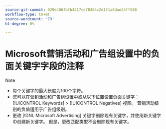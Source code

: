 ```yaml
---
source-git-commit: 029e406fbfb4217ce78364c2d1f1a6dae24ff588
workflow-type: tm+mt
source-wordcount: '79'
ht-degree: 0%

---
```

# Microsoft营销活动和广告组设置中的负面关键字字段的注释

>[!NOTE]
>
>* 每个关键字的最大长度为100个字符。
>* 您可以在营销活动和广告组设置中或从以下位置设置负面关键字： [!UICONTROL Keywords] > [!UICONTROL Negatives] 视图。 营销活动级别的负值适用于广告组级别。
>* 更改 [!DNL Microsoft Advertising] 关键字删除现有关键字，并使用新关键字ID创建新关键字。 但是，更改匹配类型不会删除现有关键字。

